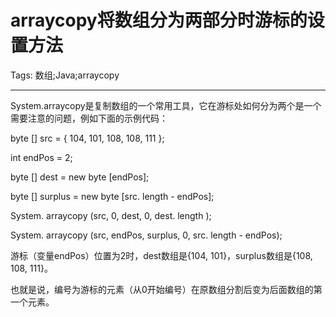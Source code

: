 # arraycopy将数组分为两部分时游标的设置方法
Tags: 数组;Java;arraycopy

------

System.arraycopy是复制数组的一个常用工具，它在游标处如何分为两个是一个需要注意的问题，例如下面的示例代码： 

  byte [] src = { 104, 101, 108, 108, 111 }; 

 int endPos = 2; 

 byte [] dest = new  byte [endPos]; 

 byte [] surplus = new  byte [src. length - endPos]; 

 System. arraycopy (src, 0, dest, 0, dest. length ); 

 System. arraycopy (src, endPos, surplus, 0, src. length - endPos); 

 游标（变量endPos）位置为2时，dest数组是{104, 101}，surplus数组是{108, 108, 111}。 

 也就是说，编号为游标的元素（从0开始编号）在原数组分割后变为后面数组的第一个元素。